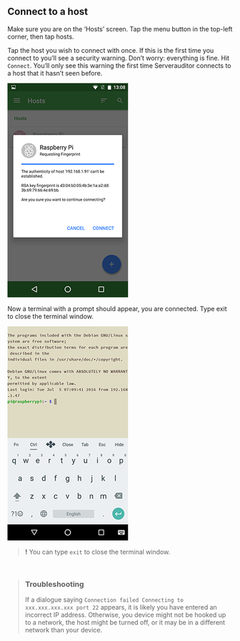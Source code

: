 ## Connect to a host
Make sure you are on the ‘Hosts’ screen. Tap the menu button in the top-left corner, then tap hosts.

Tap the host you wish to connect with once. If this is the first time you connect to you’ll see a security warning. Don’t worry: everything is fine. Hit `Connect`. You’ll only see this warning the first time Serverauditor connects to a host that it hasn’t seen before.

![Requesting Fingerprint](images/ssh-android-warning.png)

Now a terminal with a prompt should appear, you are connected. Type exit to close the terminal window.

![Serverauditor Terminal](images/ssh-android-window.png)

> __!__ You can type `exit` to close the terminal window.

<br>

> ### Troubleshooting
> If a dialogue saying `Connection failed Connecting to xxx.xxx.xxx.xxx port 22` appears, it is likely you have entered an incorrect IP address. Otherwise, you device might not be hooked up to a network, the host might be turned off, or it may be in a different network than your device.
